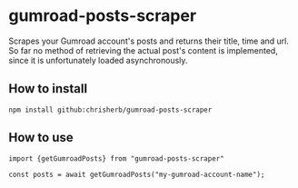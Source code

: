 # gumroad-posts-scraper

Scrapes your Gumroad account's posts and returns their title, time and url. 
So far no method of retrieving the actual post's content is implemented, since it is unfortunately loaded asynchronously. 

## How to install

```
npm install github:chrisherb/gumroad-posts-scraper
```

## How to use

```
import {getGumroadPosts} from "gumroad-posts-scraper"

const posts = await getGumroadPosts("my-gumroad-account-name");
```

